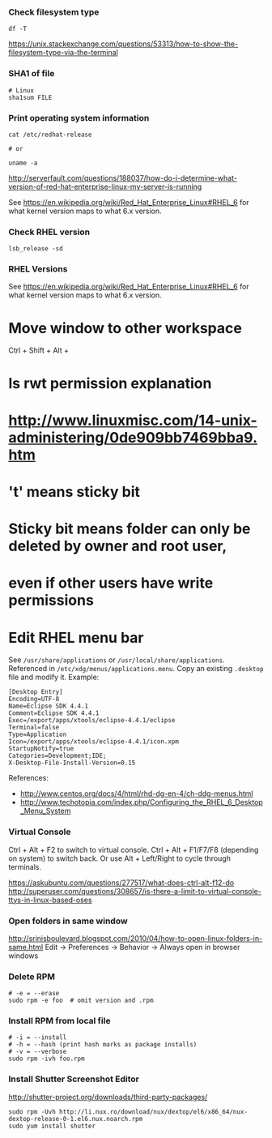 ### Check filesystem type
```
df -T
```
https://unix.stackexchange.com/questions/53313/how-to-show-the-filesystem-type-via-the-terminal


### SHA1 of file
```
# Linux
sha1sum FILE
```


### Print operating system information
```
cat /etc/redhat-release

# or

uname -a
```
http://serverfault.com/questions/188037/how-do-i-determine-what-version-of-red-hat-enterprise-linux-my-server-is-running

See https://en.wikipedia.org/wiki/Red_Hat_Enterprise_Linux#RHEL_6 for what kernel version maps to what 6.x version.


### Check RHEL version
```
lsb_release -sd
```


### RHEL Versions

See https://en.wikipedia.org/wiki/Red_Hat_Enterprise_Linux#RHEL_6 for what kernel version maps to what 6.x version.


# Move window to other workspace
Ctrl + Shift + Alt + <arrow>

# ls rwt permission explanation
# http://www.linuxmisc.com/14-unix-administering/0de909bb7469bba9.htm
# 't' means sticky bit
# Sticky bit means folder can only be deleted by owner and root user,
# even if other users have write permissions

# Edit RHEL menu bar
See `/usr/share/applications` or `/usr/local/share/applications`. Referenced in `/etc/xdg/menus/applications.menu`. Copy an existing `.desktop` file and modify it. Example:
```
[Desktop Entry]
Encoding=UTF-8
Name=Eclipse SDK 4.4.1
Comment=Eclipse SDK 4.4.1
Exec=/export/apps/xtools/eclipse-4.4.1/eclipse
Terminal=false
Type=Application
Icon=/export/apps/xtools/eclipse-4.4.1/icon.xpm
StartupNotify=true
Categories=Development;IDE;
X-Desktop-File-Install-Version=0.15
```

References:
* http://www.centos.org/docs/4/html/rhd-dg-en-4/ch-ddg-menus.html
* http://www.techotopia.com/index.php/Configuring_the_RHEL_6_Desktop_Menu_System


### Virtual Console
Ctrl + Alt + F2 to switch to virtual console. Ctrl + Alt + F1/F7/F8 (depending on system) to switch back. Or use Alt + Left/Right to cycle through terminals.

https://askubuntu.com/questions/277517/what-does-ctrl-alt-f12-do
http://superuser.com/questions/308657/is-there-a-limit-to-virtual-console-ttys-in-linux-based-oses


### Open folders in same window
http://srinisboulevard.blogspot.com/2010/04/how-to-open-linux-folders-in-same.html
Edit -> Preferences -> Behavior -> Always open in browser windows


### Delete RPM
```
# -e = --erase
sudo rpm -e foo  # omit version and .rpm
```


### Install RPM from local file
```
# -i = --install
# -h = --hash (print hash marks as package installs)
# -v = --verbose
sudo rpm -ivh foo.rpm
```


### Install Shutter Screenshot Editor
http://shutter-project.org/downloads/third-party-packages/
```
sudo rpm -Uvh http://li.nux.ro/download/nux/dextop/el6/x86_64/nux-dextop-release-0-1.el6.nux.noarch.rpm
sudo yum install shutter
```